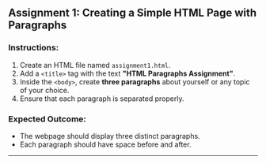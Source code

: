 ## **Assignment 1: Creating a Simple HTML Page with Paragraphs**  
### **Instructions:**  
1. Create an HTML file named `assignment1.html`.  
2. Add a `<title>` tag with the text **"HTML Paragraphs Assignment"**.  
3. Inside the `<body>`, create **three paragraphs** about yourself or any topic of your choice.  
4. Ensure that each paragraph is separated properly.  

### **Expected Outcome:**  
- The webpage should display three distinct paragraphs.  
- Each paragraph should have space before and after.  

---